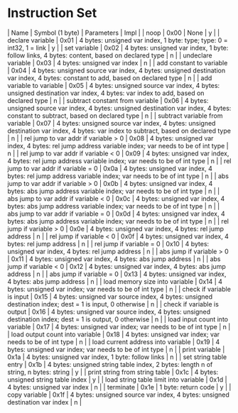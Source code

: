 Instruction Set
===

| Name                                  | Symbol (1 byte) | Parameters                                                                                                                          | Impl |
| noop                                  | 0x00            | None                                                                                                                                | y    |
| declare variable                      | 0x01            | 4 bytes: unsigned var index, 1 byte: type; type: 0 = int32, 1 = link                                                                | y    |
| set variable                          | 0x02            | 4 bytes: unsigned var index, 1 byte: follow links, 4 bytes: content, based on declared type                                         | n    |
| undeclare variable                    | 0x03            | 4 bytes: unsigned var index                                                                                                         | n    |
| add constant to variable              | 0x04            | 4 bytes: unsigned source var index, 4 bytes: unsigned destination var index, 4 bytes: constant to add, based on declared type       | n    |
| add variable to variable              | 0x05            | 4 bytes: unsigned source var index, 4 bytes: unsigned destination var index, 4 bytes: var index to add, based on declared type      | n    |
| subtract constant from variable       | 0x06            | 4 bytes: unsigned source var index, 4 bytes: unsigned destination var index, 4 bytes: constant to subtract, based on declared type  | n    |
| subtract variable from variable       | 0x07            | 4 bytes: unsigned source var index, 4 bytes: unsigned destination var index, 4 bytes: var index to subtract, based on declared type | n    |
| rel jump to var addr if variable > 0  | 0x08            | 4 bytes: unsigned var index, 4 bytes: rel jump address variable index; var needs to be of int type                                  | n    |
| rel jump to var addr if variable < 0  | 0x09            | 4 bytes: unsigned var index, 4 bytes: rel jump address variable index; var needs to be of int type                                  | n    |
| rel jump to var addr if variable = 0  | 0x0a            | 4 bytes: unsigned var index, 4 bytes: rel jump address variable index; var needs to be of int type                                  | n    |
| abs jump to var addr if variable > 0  | 0x0b            | 4 bytes: unsigned var index, 4 bytes: abs jump address variable index; var needs to be of int type                                  | n    |
| abs jump to var addr if variable < 0  | 0x0c            | 4 bytes: unsigned var index, 4 bytes: abs jump address variable index; var needs to be of int type                                  | n    |
| abs jump to var addr if variable = 0  | 0x0d            | 4 bytes: unsigned var index, 4 bytes: abs jump address variable index; var needs to be of int type                                  | n    |
| rel jump if variable > 0              | 0x0e            | 4 bytes: unsigned var index, 4 bytes: rel jump address                                                                              | n    |
| rel jump if variable < 0              | 0x0f            | 4 bytes: unsigned var index, 4 bytes: rel jump address                                                                              | n    |
| rel jump if variable = 0              | 0x10            | 4 bytes: unsigned var index, 4 bytes: rel jump address                                                                              | n    |
| abs jump if variable > 0              | 0x11            | 4 bytes: unsigned var index, 4 bytes: abs jump address                                                                              | n    |
| abs jump if variable < 0              | 0x12            | 4 bytes: unsigned var index, 4 bytes: abs jump address                                                                              | n    |
| abs jump if variable = 0              | 0x13            | 4 bytes: unsigned var index, 4 bytes: abs jump address                                                                              | n    |
| load memory size into variable        | 0x14            | 4 bytes: unsigned var index; var needs to be of int type                                                                            | n    |
| check if variable is input            | 0x15            | 4 bytes: unsigned var source index, 4 bytes: unsigned destination index; dest = 1 is input, 0 otherwise                             | n    |
| check if variable is output           | 0x16            | 4 bytes: unsigned var source index, 4 bytes: unsigned destination index; dest = 1 is output, 0 otherwise                            | n    |
| load input count into variable        | 0x17            | 4 bytes: unsigned var index; var needs to be of int type                                                                            | n    |
| load output count into variable       | 0x18            | 4 bytes: unsigned var index; var needs to be of int type                                                                            | n    |
| load current address into variable    | 0x19            | 4 bytes: unsigned var index; var needs to be of int type                                                                            | n    |
| print variable                        | 0x1a            | 4 bytes: unsigned var index, 1 byte: follow links                                                                                   | n    |
| set string table entry                | 0x1b            | 4 bytes: unsigned string table index, 2 bytes: length n of string, n bytes: string                                                  | y    |
| print string from string table        | 0x1c            | 4 bytes: unsigned string table index                                                                                                | y    |
| load string table limit into variable | 0x1d            | 4 bytes: unsigned var index                                                                                                         | n    |
| terminate                             | 0x1e            | 1 byte: return code                                                                                                                 | y    |
| copy variable                         | 0x1f            | 4 bytes: unsigned source var index, 4 bytes: unsigned destination var index                                                         | n    |
